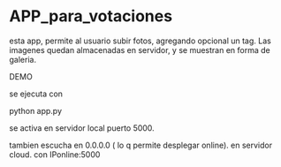 # APP_para_votaciones
esta app, permite al usuario subir fotos, agregando opcional un tag. Las imagenes quedan almacenadas en servidor, y se muestran en forma de galeria. 

DEMO

se ejecuta con 

python app.py

se activa en servidor  local puerto 5000.

tambien escucha en 0.0.0.0 ( lo q permite desplegar online). 
en servidor cloud. con 
IPonline:5000




